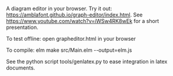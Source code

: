 A diagram editor in your browser. Try it out: https://amblafont.github.io/graph-editor/index.html.
See https://www.youtube.com/watch?v=iWSw4RK8wEk for a short presentation. 

To test offline: open grapheditor.html in your browser

To compile: elm make src/Main.elm --output=elm.js

See the python script tools/genlatex.py to ease integration in latex documents.

